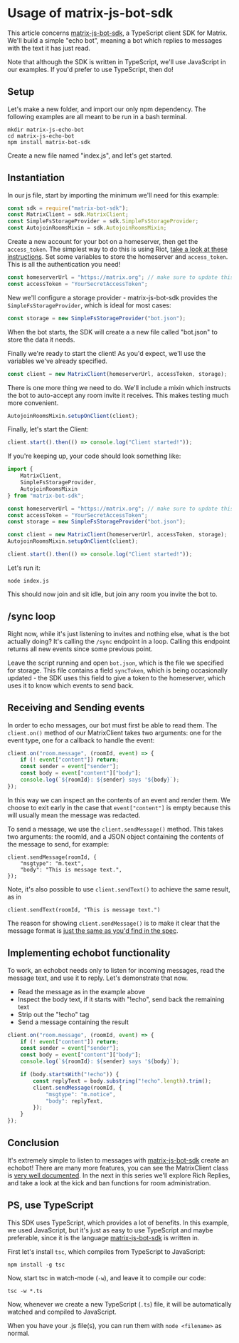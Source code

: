 # Usage of matrix-js-bot-sdk

This article concerns [matrix-js-bot-sdk], a TypeScript client SDK for Matrix. We'll build a simple "echo bot", meaning a bot which replies to messages with the text it has just read.

Note that although the SDK is written in TypeScript, we'll use JavaScript in our examples. If you'd prefer to use TypeScript, then do!

## Setup

Let's make a new folder, and import our only npm dependency. The following examples are all meant to be run in a bash terminal.

```unix
mkdir matrix-js-echo-bot
cd matrix-js-echo-bot
npm install matrix-bot-sdk
```

Create a new file named "index.js", and let's get started.

## Instantiation

In our js file, start by importing the minimum we'll need for this example:

```javascript
const sdk = require("matrix-bot-sdk");
const MatrixClient = sdk.MatrixClient;
const SimpleFsStorageProvider = sdk.SimpleFsStorageProvider;
const AutojoinRoomsMixin = sdk.AutojoinRoomsMixin;
```

Create a new account for your bot on a homeserver, then get the `access_token`. The simplest way to do this is using Riot, [take a look at these instructions](https://t2bot.io/docs/access_tokens/). Set some variables to store the homeserver and `access_token`. This is all the authentication you need!

```javascript
const homeserverUrl = "https://matrix.org"; // make sure to update this with your url
const accessToken = "YourSecretAccessToken";
```

New we'll configure a storage provider - matrix-js-bot-sdk provides the `SimpleFsStorageProvider`, which is ideal for most cases:

```javascript
const storage = new SimpleFsStorageProvider("bot.json");
```

When the bot starts, the SDK will create a a new file called "bot.json" to store the data it needs.

Finally we're ready to start the client! As you'd expect, we'll use the variables we've already specified.

```javascript
const client = new MatrixClient(homeserverUrl, accessToken, storage);
```

There is one more thing we need to do. We'll include a mixin which instructs the bot to auto-accept any room invite it receives. This makes testing much more convenient.

```javascript
AutojoinRoomsMixin.setupOnClient(client);
```

Finally, let's start the Client:

```javascript
client.start().then(() => console.log("Client started!"));
```

If you're keeping up, your code should look something like:

```javascript
import {
    MatrixClient,
    SimpleFsStorageProvider,
    AutojoinRoomsMixin
} from "matrix-bot-sdk";

const homeserverUrl = "https://matrix.org"; // make sure to update this with your url
const accessToken = "YourSecretAccessToken";
const storage = new SimpleFsStorageProvider("bot.json");

const client = new MatrixClient(homeserverUrl, accessToken, storage);
AutojoinRoomsMixin.setupOnClient(client);

client.start().then(() => console.log("Client started!"));
```

Let's run it:

```unix
node index.js
```

This should now join and sit idle, but join any room you invite the bot to.

## /sync loop

Right now, while it's just listening to invites and nothing else, what is the bot actually doing? It's calling the `/sync` endpoint in a loop. Calling this endpoint returns all new events since some previous point.

Leave the script running and open `bot.json`, which is the file we specified for storage. This file contains a field `syncToken`, which is being occasionally updated - the SDK uses this field to give a token to the homeserver, which uses it to know which events to send back.

## Receiving and Sending events

In order to echo messages, our bot must first be able to read them. The `client.on()` method of our MatrixClient takes two arguments: one for the event type, one for a callback to handle the event:

```javascript
client.on("room.message", (roomId, event) => {
    if (! event["content"]) return;
    const sender = event["sender"];
    const body = event["content"]["body"];
    console.log(`${roomId}: ${sender} says '${body}`);
});
```

In this way we can inspect an the contents of an event and render them. We choose to exit early in the case that `event["content"]` is empty because this will usually mean the message was redacted.

To send a message, we use the `client.sendMessage()` method. This takes two arguments: the roomId, and a JSON object containing the contents of the message to send, for example:

```javsacript
client.sendMessage(roomId, {
    "msgtype": "m.text",
    "body": "This is message text.",
});
```

Note, it's also possible to use `client.sendText()` to achieve the same result, as in

```javsacript
client.sendText(roomId, "This is message text.")
```

The reason for showing `client.sendMessage()` is to make it clear that the message format is [just the same as you'd find in the spec](https://matrix.org/docs/spec/client_server/latest#put-matrix-client-r0-rooms-roomid-send-eventtype-txnid).

## Implementing echobot functionality

To work, an echobot needs only to listen for incoming messages, read the message text, and use it to reply. Let's demonstrate that now.

* Read the message as in the example above
* Inspect the body text, if it starts with "!echo", send back the remaining text
* Strip out the "!echo" tag
* Send a message containing the result

```javascript
client.on("room.message", (roomId, event) => {
    if (! event["content"]) return;
    const sender = event["sender"];
    const body = event["content"]["body"];
    console.log(`${roomId}: ${sender} says '${body}`);

    if (body.startsWith("!echo")) {
        const replyText = body.substring("!echo".length).trim();
        client.sendMessage(roomId, {
            "msgtype": "m.notice",
            "body": replyText,
        });
    }
});
```

## Conclusion

It's extremely simple to listen to messages with [matrix-js-bot-sdk] create an echobot! There are many more features, you can see the MatrixClient class is [very well documented](https://github.com/turt2live/matrix-js-bot-sdk/blob/master/src/MatrixClient.ts). In the next in this series we'll explore Rich Replies, and take a look at the kick and ban functions for room administration.

[matrix-js-bot-sdk]: https://github.com/turt2live/matrix-js-bot-sdk

## PS, use TypeScript

This SDK uses TypeScript, which provides a lot of benefits. In this example, we used JavaScript, but it's just as easy to use TypeScript and maybe preferable, since it is the language [matrix-js-bot-sdk] is written in.

First let's install `tsc`, which compiles from TypeScript to JavaScript:

```unix
npm install -g tsc
```

Now, start tsc in watch-mode (`-w`), and leave it to compile our code:

```unix
tsc -w *.ts
```

Now, whenever we create a new TypeScript (`.ts`) file, it will be automatically watched and compiled to JavaScript.

When you have your .js file(s), you can run them with `node <filename>` as normal.
